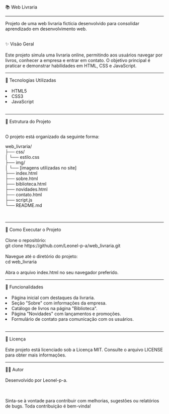 📚 Web Livraria
<hr>

Projeto de uma web livraria fictícia desenvolvido para consolidar aprendizado em desenvolvimento web.​

<br>
✨ Visão Geral
<br><br>
Este projeto simula uma livraria online, permitindo aos usuários navegar por livros, conhecer a empresa e entrar em contato. O objetivo principal é praticar e demonstrar habilidades em HTML, CSS e JavaScript.​

<hr>
🔧 Tecnologias Utilizadas
<br><br>
<li>HTML5</li>
<li>CSS3</li>
<li>JavaScript​</li>

<br>
<hr>
📁 Estrutura do Projeto
<br><br>

O projeto está organizado da seguinte forma:​


web_livraria/ <br>
├── css/ <br>
│   └── estilo.css <br>
├── img/ <br>
│   └── [imagens utilizadas no site] <br>
├── index.html <br>
├── sobre.html <br>
├── biblioteca.html <br>
├── novidades.html <br>
├── contato.html <br>
├── script.js <br>
└── README.md <br>

<br>
<hr>
🚀 Como Executar o Projeto
<br><br>
Clone o repositório:​
<br>
git clone https://github.com/Leonel-p-a/web_livraria.git
<br><br>
Navegue até o diretório do projeto:​
<br>
cd web_livraria
<br><br>
Abra o arquivo index.html no seu navegador preferido.​

<br>
<hr>
📌 Funcionalidades
<br><br>
<li>Página inicial com destaques da livraria.</li>

<li>Seção "Sobre" com informações da empresa.</li>

<li>Catálogo de livros na página "Biblioteca".</li>

<li>Página "Novidades" com lançamentos e promoções.</li>

<li>Formulário de contato para comunicação com os usuários.</li>​

<br>
<hr>
📝 Licença
<br><br>
Este projeto está licenciado sob a Licença MIT. Consulte o arquivo LICENSE para obter mais informações.​

<br>
<hr>
🙋‍♂️ Autor
<br><br>
Desenvolvido por Leonel-p-a.​

<br><br>
Sinta-se à vontade para contribuir com melhorias, sugestões ou relatórios de bugs. Toda contribuição é bem-vinda!
